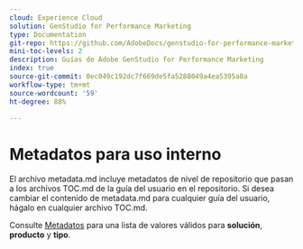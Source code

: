 ```yaml
---
cloud: Experience Cloud
solution: GenStudio for Performance Marketing
type: Documentation
git-repo: https://github.com/AdobeDocs/genstudio-for-performance-marketing.es-ES
mini-toc-levels: 2
description: Guías de Adobe GenStudio for Performance Marketing
index: true
source-git-commit: 0ec049c192dc7f669de5fa5288049a4ea5395a8a
workflow-type: tm+mt
source-wordcount: '59'
ht-degree: 88%

---
```



# Metadatos para uso interno

El archivo metadata.md incluye metadatos de nivel de repositorio que pasan a los archivos TOC.md de la guía del usuario en el repositorio. Si desea cambiar el contenido de metadata.md para cualquier guía del usuario, hágalo en cualquier archivo TOC.md.

Consulte [Metadatos](https://experienceleague.adobe.com/docs/authoring-guide-exl/using/editing/user-guide-setup/metadata.html?lang=es) para una lista de valores válidos para **solución**, **producto** y **tipo**.
